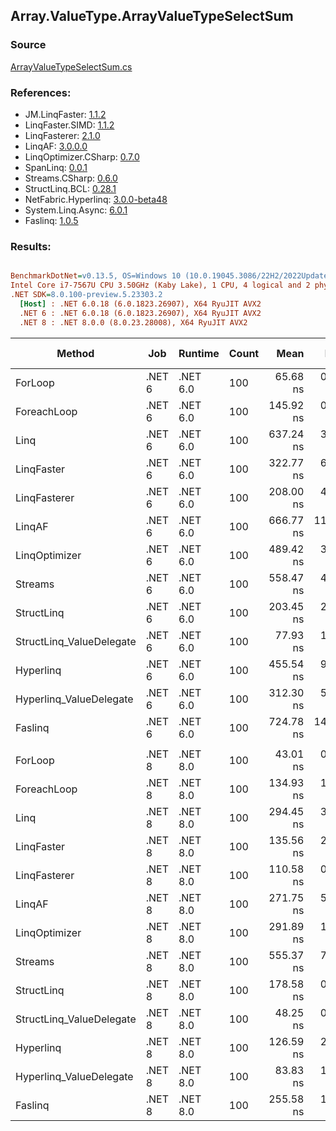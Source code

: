 ﻿## Array.ValueType.ArrayValueTypeSelectSum

### Source
[ArrayValueTypeSelectSum.cs](../LinqBenchmarks/Array/ValueType/ArrayValueTypeSelectSum.cs)

### References:
- JM.LinqFaster: [1.1.2](https://www.nuget.org/packages/JM.LinqFaster/1.1.2)
- LinqFaster.SIMD: [1.1.2](https://www.nuget.org/packages/LinqFaster.SIMD/1.0.3)
- LinqFasterer: [2.1.0](https://www.nuget.org/packages/LinqFasterer/2.1.0)
- LinqAF: [3.0.0.0](https://www.nuget.org/packages/LinqAF/3.0.0.0)
- LinqOptimizer.CSharp: [0.7.0](https://www.nuget.org/packages/LinqOptimizer.CSharp/0.7.0)
- SpanLinq: [0.0.1](https://www.nuget.org/packages/SpanLinq/0.0.1)
- Streams.CSharp: [0.6.0](https://www.nuget.org/packages/Streams.CSharp/0.6.0)
- StructLinq.BCL: [0.28.1](https://www.nuget.org/packages/StructLinq/0.28.1)
- NetFabric.Hyperlinq: [3.0.0-beta48](https://www.nuget.org/packages/NetFabric.Hyperlinq/3.0.0-beta48)
- System.Linq.Async: [6.0.1](https://www.nuget.org/packages/System.Linq.Async/6.0.1)
- Faslinq: [1.0.5](https://www.nuget.org/packages/Faslinq/1.0.5)

### Results:
``` ini

BenchmarkDotNet=v0.13.5, OS=Windows 10 (10.0.19045.3086/22H2/2022Update)
Intel Core i7-7567U CPU 3.50GHz (Kaby Lake), 1 CPU, 4 logical and 2 physical cores
.NET SDK=8.0.100-preview.5.23303.2
  [Host] : .NET 6.0.18 (6.0.1823.26907), X64 RyuJIT AVX2
  .NET 6 : .NET 6.0.18 (6.0.1823.26907), X64 RyuJIT AVX2
  .NET 8 : .NET 8.0.0 (8.0.23.28008), X64 RyuJIT AVX2


```
|                   Method |    Job |  Runtime | Count |      Mean |     Error |    StdDev |    Median |         Ratio | RatioSD |   Gen0 | Allocated | Alloc Ratio |
|------------------------- |------- |--------- |------ |----------:|----------:|----------:|----------:|--------------:|--------:|-------:|----------:|------------:|
|                  ForLoop | .NET 6 | .NET 6.0 |   100 |  65.68 ns |  0.477 ns |  0.399 ns |  65.53 ns |      baseline |         |      - |         - |          NA |
|              ForeachLoop | .NET 6 | .NET 6.0 |   100 | 145.92 ns |  0.876 ns |  0.731 ns | 145.99 ns |  2.22x slower |   0.02x |      - |         - |          NA |
|                     Linq | .NET 6 | .NET 6.0 |   100 | 637.24 ns |  3.763 ns |  2.938 ns | 636.18 ns |  9.71x slower |   0.10x | 0.0153 |      32 B |          NA |
|               LinqFaster | .NET 6 | .NET 6.0 |   100 | 322.77 ns |  6.397 ns | 11.857 ns | 316.52 ns |  4.99x slower |   0.20x |      - |         - |          NA |
|             LinqFasterer | .NET 6 | .NET 6.0 |   100 | 208.00 ns |  4.620 ns | 13.030 ns | 201.34 ns |  3.19x slower |   0.23x |      - |         - |          NA |
|                   LinqAF | .NET 6 | .NET 6.0 |   100 | 666.77 ns | 11.867 ns | 21.699 ns | 657.71 ns | 10.08x slower |   0.38x |      - |         - |          NA |
|            LinqOptimizer | .NET 6 | .NET 6.0 |   100 | 489.42 ns |  3.594 ns |  2.806 ns | 489.33 ns |  7.45x slower |   0.06x | 0.0114 |      24 B |          NA |
|                  Streams | .NET 6 | .NET 6.0 |   100 | 558.47 ns |  4.776 ns |  3.988 ns | 557.00 ns |  8.50x slower |   0.07x | 0.1717 |     360 B |          NA |
|               StructLinq | .NET 6 | .NET 6.0 |   100 | 203.45 ns |  2.186 ns |  1.826 ns | 202.58 ns |  3.10x slower |   0.04x | 0.0153 |      32 B |          NA |
| StructLinq_ValueDelegate | .NET 6 | .NET 6.0 |   100 |  77.93 ns |  1.403 ns |  1.171 ns |  77.46 ns |  1.19x slower |   0.02x |      - |         - |          NA |
|                Hyperlinq | .NET 6 | .NET 6.0 |   100 | 455.54 ns |  9.121 ns | 19.240 ns | 444.99 ns |  6.93x slower |   0.29x |      - |         - |          NA |
|  Hyperlinq_ValueDelegate | .NET 6 | .NET 6.0 |   100 | 312.30 ns |  5.622 ns |  4.983 ns | 310.10 ns |  4.74x slower |   0.08x |      - |         - |          NA |
|                  Faslinq | .NET 6 | .NET 6.0 |   100 | 724.78 ns | 14.470 ns | 33.824 ns | 710.66 ns | 11.24x slower |   0.63x | 0.2174 |     456 B |          NA |
|                          |        |          |       |           |           |           |           |               |         |        |           |             |
|                  ForLoop | .NET 8 | .NET 8.0 |   100 |  43.01 ns |  0.844 ns |  1.068 ns |  42.67 ns |      baseline |         |      - |         - |          NA |
|              ForeachLoop | .NET 8 | .NET 8.0 |   100 | 134.93 ns |  1.009 ns |  0.944 ns | 134.60 ns |  3.13x slower |   0.10x |      - |         - |          NA |
|                     Linq | .NET 8 | .NET 8.0 |   100 | 294.45 ns |  3.576 ns |  2.792 ns | 294.12 ns |  6.84x slower |   0.22x | 0.0153 |      32 B |          NA |
|               LinqFaster | .NET 8 | .NET 8.0 |   100 | 135.56 ns |  2.415 ns |  1.885 ns | 135.07 ns |  3.15x slower |   0.10x |      - |         - |          NA |
|             LinqFasterer | .NET 8 | .NET 8.0 |   100 | 110.58 ns |  0.756 ns |  0.590 ns | 110.51 ns |  2.57x slower |   0.08x |      - |         - |          NA |
|                   LinqAF | .NET 8 | .NET 8.0 |   100 | 271.75 ns |  5.435 ns | 14.029 ns | 274.71 ns |  6.08x slower |   0.28x |      - |         - |          NA |
|            LinqOptimizer | .NET 8 | .NET 8.0 |   100 | 291.89 ns |  1.219 ns |  0.952 ns | 291.77 ns |  6.78x slower |   0.21x | 0.0114 |      24 B |          NA |
|                  Streams | .NET 8 | .NET 8.0 |   100 | 555.37 ns |  7.415 ns |  8.242 ns | 551.98 ns | 12.91x slower |   0.27x | 0.1717 |     360 B |          NA |
|               StructLinq | .NET 8 | .NET 8.0 |   100 | 178.58 ns |  0.743 ns |  0.580 ns | 178.51 ns |  4.15x slower |   0.13x | 0.0153 |      32 B |          NA |
| StructLinq_ValueDelegate | .NET 8 | .NET 8.0 |   100 |  48.25 ns |  0.296 ns |  0.263 ns |  48.21 ns |  1.12x slower |   0.03x |      - |         - |          NA |
|                Hyperlinq | .NET 8 | .NET 8.0 |   100 | 126.59 ns |  2.512 ns |  3.603 ns | 125.09 ns |  2.95x slower |   0.09x |      - |         - |          NA |
|  Hyperlinq_ValueDelegate | .NET 8 | .NET 8.0 |   100 |  83.83 ns |  1.700 ns |  3.193 ns |  84.18 ns |  1.91x slower |   0.07x |      - |         - |          NA |
|                  Faslinq | .NET 8 | .NET 8.0 |   100 | 255.58 ns |  1.375 ns |  1.286 ns | 254.95 ns |  5.93x slower |   0.18x | 0.2027 |     424 B |          NA |
